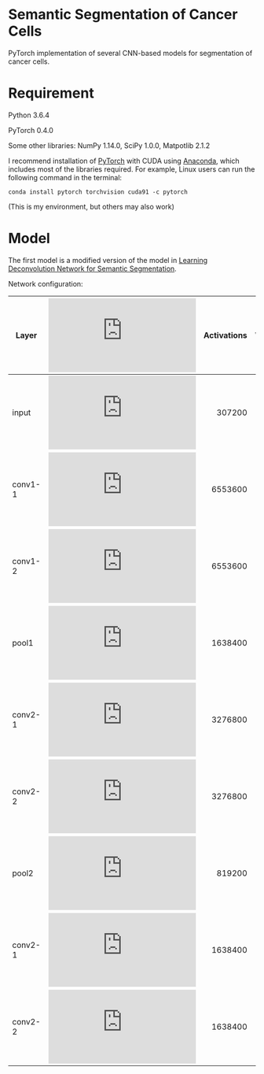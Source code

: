 # Semantic Segmentation of Cancer Cells
PyTorch implementation of several CNN-based models for segmentation of cancer cells.
# Requirement
Python 3.6.4

PyTorch 0.4.0

Some other libraries: NumPy 1.14.0, SciPy 1.0.0, Matpotlib 2.1.2

I recommend installation of [PyTorch](https://pytorch.org/) with CUDA using [Anaconda](https://anaconda.org/), which includes most of the libraries required. For example, Linux users can run the following command in the terminal:
```
conda install pytorch torchvision cuda91 -c pytorch
```

(This is my environment, but others may also work)
# Model
The first model is a modified version of the model in [Learning Deconvolution Network for Semantic Segmentation](https://arxiv.org/abs/1505.04366/).

Network configuration:

| Layer | ![](https://latex.codecogs.com/gif.latex?C%5Ctimes%20H%5Ctimes%20W) | Activations | Weights |
| ------------- |:-------------:| -----:| -----:|
| input | ![](https://latex.codecogs.com/gif.latex?3%5Ctimes%20320%5Ctimes%20320) | 307200 | 0 |
| conv1-1 | ![](https://latex.codecogs.com/gif.latex?64%5Ctimes%20320%5Ctimes%20320) | 6553600 | 1728 |
| conv1-2 | ![](https://latex.codecogs.com/gif.latex?64%5Ctimes%20320%5Ctimes%20320) | 6553600 | 36864 |
| pool1 | ![](https://latex.codecogs.com/gif.latex?64%5Ctimes%20160%5Ctimes%20160) | 1638400 | 0 |
| conv2-1 | ![](https://latex.codecogs.com/gif.latex?128%5Ctimes%20160%5Ctimes%20320) | 3276800 | 73728 |
| conv2-2 | ![](https://latex.codecogs.com/gif.latex?128%5Ctimes%20160%5Ctimes%20320) | 3276800 | 147456 |
| pool2 | ![](https://latex.codecogs.com/gif.latex?128%5Ctimes%2080%5Ctimes%2080) | 819200 | 0 |
| conv2-1 | ![](https://latex.codecogs.com/gif.latex?256%5Ctimes%2080%5Ctimes%2080) | 1638400 | 294912 |
| conv2-2 | ![](https://latex.codecogs.com/gif.latex?256%5Ctimes%2080%5Ctimes%2080) | 1638400 | 589824 |
